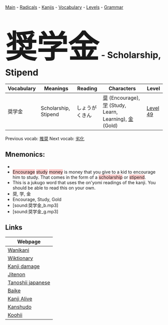 <style> bigfont {font-size: 100px}</style>
[Main](../README.md) -
[Radicals](../radicals.md) -
[Kanjis](../kanjis.md) -
[Vocabulary](../vocabulary.md) -
[Levels](../levels.md) -
[Grammar](../grammar.md)
# <bigfont> 奨学金</bigfont> - Scholarship, Stipend 

| Vocabulary | Meanings | Reading | Characters | Level |
| --- | --- | --- | --- | --- |
| 奨学金 | Scholarship, Stipend | しょうがくきん |  [奨](../kanjis/奨.md) (Encourage), [学](../kanjis/学.md) (Study, Learn, Learning), [金](../kanjis/金.md) (Gold) | [Level 49](../levels/wk_level49.md) |

Previous vocab: [推奨](推奨.md) Next vocab: [劣化](劣化.md) 

## Mnemonics:

* 
* <span style="background-color:#ffcccb"> Encourage</span> <span style="background-color:#ffcccb"> study</span> <span style="background-color:#ffcccb"> money</span> is money that you give to a kid to encourage him to study. That comes in the form of a <span style="background-color:#ffcccb"> scholarship</span> or <span style="background-color:#ffcccb"> stipend</span>.
* This is a jukugo word that uses the on'yomi readings of the kanji. You should be able to read this on your own.
* 奨, 学, 金
* Encourage, Study, Gold
* [sound:奨学金_b.mp3]
* [sound:奨学金_g.mp3]


## Links 

| Webpage |
| --- |
| [Wanikani          ](https://www.wanikani.com/kanji/奨学金) |
| [Wiktionary        ](https://en.wiktionary.org/wiki/奨学金) |
| [Kanji damage      ](http://www.kanjidamage.com/kanji/search?utf8=✓&q=奨学金) |
| [Jitenon           ](https://jitenon.com/kanji/奨学金) |
| [Tanoshii japanese ](https://www.tanoshiijapanese.com/dictionary/kanji.cfm?k=奨学金) |
| [Baike             ](https://baike.baidu.com/item/奨学金) |
| [Kanji Alive       ](https://app.kanjialive.com/奨学金) |
| [Kanshudo          ](https://www.kanshudo.com/searchmn?q=奨学金) |
| [Koohii            ](https://kanji.koohii.com/study/kanji/奨学金) |
